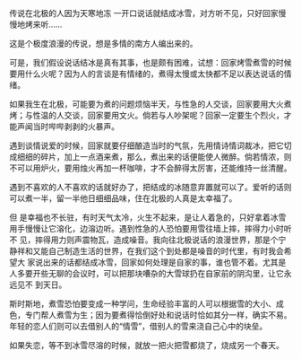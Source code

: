 传说在北极的人因为天寒地冻 一开口说话就结成冰雪，对方听不见，只好回家慢慢地烤来听……

这是个极度浪漫的传说，想是多情的南方人编出来的。

可是，我们假设说话结冰是真有其事，也是颇有困难，试想：回家烤雪煮雪的时候要用什么火呢？因为人的言谈是有情绪的，煮得太慢或太快都不足以表达说话的情绪。

如果我生在北极，可能要为煮的问题烦恼半天，与性急的人交谈，回家要用大火煮烤；与性温的人交谈，回家要用文火。倘若与人吵架呢？回家一定要生个烈火，才能声闻当时哔哔剥剥的火暴声。

遇到谈情说爱的时候，回家就要仔细酿造当时的气氛，先用情诗情词裁冰，把它切成细细的碎片，加上一点酒来煮，那么，煮出来的话便能使人微醉。倘若情浓，则不可以用炉火，要用烛火再加一杯咖啡，才不会醉得太厉害，还能维持一丝清醒。

遇到不喜欢的人不喜欢的话就好办了，把结成的冰随意弃置就可以了。爱听的话则可以煮一半，留一半他日细细品味，住在北极的人真是太幸福了。

但 是幸福也不长驻，有时天气太冷，火生不起来，是让人着急的，只好拿着冰雪用手慢慢让它溶化，边溶边听。遇到性急的人恐怕要用雪往墙上摔，摔得力小时听不 见，摔得用力则声震物瓦，造成噪音。我向往北极说话的浪漫世界，那是个宁静祥和又能自己制造生活的世界，在我们这个到处都是噪音的时代里，有时我会希望大 家说出来的话都结成冰雪，回家如何处理是自家的事，谁也管不着。尤其是人多要开些无聊的会议时，可以把那块嘈杂的大雪球扔在自家前的阴沟里，让它永远见不 到天日。

斯时斯地，煮雪恐怕要变成一种学问，生命经验丰富的人可以根据雪的大小、成色，专门帮人煮雪为生；因为要煮得恰倒好处和说话时恰如其分一样，确实不易。年轻的恋人们则可以去借别人的“情雪”，借别人的雪来浇自己心中的块垒。

如果失恋，等不到冰雪尽溶的时候，就放一把火把雪都烧了，烧成另一个春天。